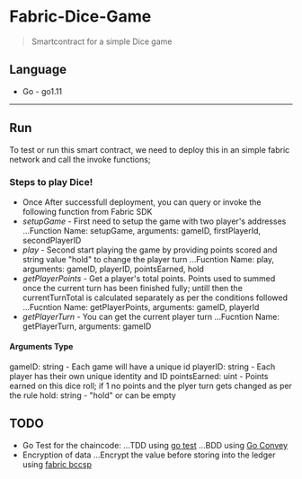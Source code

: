 # Fabric-Dice-Game #
> Smartcontract for a simple Dice game

## Language ##
* Go - go1.11

---

## Run ##
To test or run this smart contract, we need to deploy this in an simple fabric network and call the invoke functions;

### Steps to play Dice! ###
* Once After successfull deployment, you can query or invoke the following function from Fabric SDK
* _setupGame_ - First need to setup the game with two player's addresses
...Function Name: setupGame, arguments: gameID, firstPlayerId, secondPlayerID
* _play_ - Second start playing the game by providing points scored and string value "hold" to change the player turn
...Fucntion Name: play, arguments: gameID, playerID, pointsEarned, hold
* _getPlayerPoints_ - Get a player's total points. Points used to summed once the current turn has been finished fully; untill then the currentTurnTotal is calculated separately as per the conditions followed 
...Fucntion Name: getPlayerPoints, arguments: gameID, playerId
* _getPlayerTurn_ - You can get the current player turn
...Fucntion Name: getPlayerTurn, arguments: gameID

#### Arguments Type ####
gameID: string - Each game will have a unique id
playerID: string - Each player has their own unique identity and ID
pointsEarned: uint - Points earned on this dice roll; if 1 no points and the plyer turn gets changed as per the rule
hold: string - "hold" or can be empty

## TODO ##
* Go Test for the chaincode:
...TDD using [go test](https://golang.org/pkg/testing/ "godoc - golang testing")
...BDD using [Go Convey](http://goconvey.co/, "GoConvey - Go behavioral Tests")
* Encryption of data
...Encrypt the value before storing into the ledger using [fabric bccsp](https://godoc.org/github.com/hyperledger/fabric/bccsp)